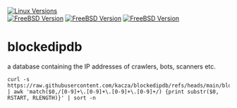 [![Linux Versions](https://img.shields.io/badge/Linux-iptables-orange)](https://www.netfilter.org/projects/iptables/index.html)<br />
[![FreeBSD Version](https://img.shields.io/badge/FreeBSD-PF-brightgreen)](https://docs.freebsd.org/en/books/handbook/firewalls/)
[![FreeBSD Version](https://img.shields.io/badge/FreeBSD-IPFW-brightgreen)](https://docs.freebsd.org/en/books/handbook/firewalls/)
[![FreeBSD Version](https://img.shields.io/badge/FreeBSD-IPFILTER-brightgreen)](https://docs.freebsd.org/en/books/handbook/firewalls/)

# blockedipdb
a database containing the IP addresses of crawlers, bots, scanners etc.

```
curl -s https://raw.githubusercontent.com/kacza/blockedipdb/refs/heads/main/blockedipdb.txt | awk 'match($0,/[0-9]+\.[0-9]+\.[0-9]+\.[0-9]+/) {print substr($0, RSTART, RLENGTH)}' | sort -n
```
